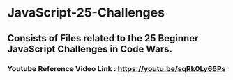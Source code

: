 # JavaScript-25-Challenges
## Consists of Files related to the 25 Beginner JavaScript Challenges in Code Wars.
### Youtube Reference Video Link : https://youtu.be/sqRk0Ly66Ps

